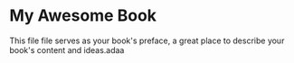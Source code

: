 # My Awesome Book

This file file serves as your book's preface, a great place to describe your book's content and ideas.adaa

